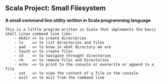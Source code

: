 ## **Scala Project: Small Filesystem**

**A small command line utility written in Scala programming language**

````
This is a little program written in Scala that implements the basic shell Linux command line like:
    - mkdir => to create directories
    - ls    => to list directories and files
    - pwd   => to know in what directory we are
    - touch => to create files
    - cd    => to navigate throught directories
    - rm    => to remove Files and Directories
    - echo  => to print to the console or overwrite or append to a file
    - cat   => to view the content of a file in the console
    - exit  => to exit from the command line
````
